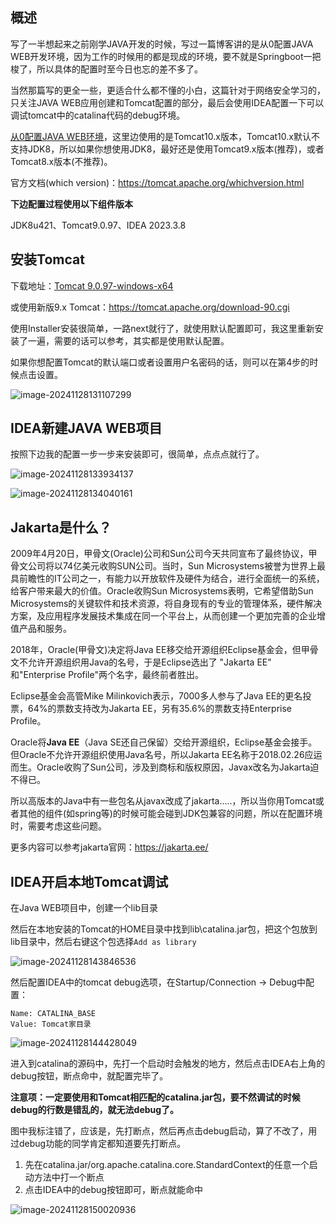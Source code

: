## 概述

写了一半想起来之前刚学JAVA开发的时候，写过一篇博客讲的是从0配置JAVA WEB开发环境，因为工作的时候用的都是现成的环境，要不就是Springboot一把梭了，所以具体的配置时至今日也忘的差不多了。

当然那篇写的更全一些，更适合什么都不懂的小白，这篇针对于网络安全学习的，只关注JAVA WEB应用创建和Tomcat配置的部分，最后会使用IDEA配置一下可以调试tomcat中的catalina代码的debug环境。

[从0配置JAVA WEB环境](https://www.cnblogs.com/erosion2020/p/14019395.html)，这里边使用的是Tomcat10.x版本，Tomcat10.x默认不支持JDK8，所以如果你想使用JDK8，最好还是使用Tomcat9.x版本(推荐)，或者Tomcat8.x版本(不推荐)。

官方文档(which version)：https://tomcat.apache.org/whichversion.html

**下边配置过程使用以下组件版本**

JDK8u421、Tomcat9.0.97、IDEA 2023.3.8

## 安装Tomcat

下载地址：[Tomcat 9.0.97-windows-x64](https://dlcdn.apache.org/tomcat/tomcat-9/v9.0.97/bin/apache-tomcat-9.0.97.exe)

或使用新版9.x Tomcat：https://tomcat.apache.org/download-90.cgi

使用Installer安装很简单，一路next就行了，就使用默认配置即可，我这里重新安装了一遍，需要的话可以参考，其实都是使用默认配置。

如果你想配置Tomcat的默认端口或者设置用户名密码的话，则可以在第4步的时候点击设置。

![image-20241128131107299](./main.assets/memory_shell1.png)

## IDEA新建JAVA WEB项目

按照下边我的配置一步一步来安装即可，很简单，点点点就行了。

![image-20241128133934137](./main.assets/memory_shell2.png)

![image-20241128134040161](./main.assets/memory_shell3.png)

## Jakarta是什么？

2009年4月20日，甲骨文(Oracle)公司和Sun公司今天共同宣布了最终协议，甲骨文公司将以74亿美元收购SUN公司。当时，Sun Microsystems被誉为世界上最具前瞻性的IT公司之一，有能力以开放软件及硬件为结合，进行全面统一的系统，给客户带来最大的价值。Oracle收购Sun Microsystems表明，它希望借助Sun Microsystems的关键软件和技术资源，将自身现有的专业的管理体系，硬件解决方案，及应用程序发展技术集成在同一个平台上，从而创建一个更加完善的企业增值产品和服务。

2018年，Oracle(甲骨文)决定将Java EE移交给开源组织Eclipse基金会，但甲骨文不允许开源组织用Java的名号，于是Eclipse选出了 "Jakarta EE" 和"Enterprise Profile"两个名字，最终前者胜出。

Eclipse基金会高管Mike Milinkovich表示，7000多人参与了Java EE的更名投票，64%的票数支持改为Jakarta EE，另有35.6%的票数支持Enterprise Profile。

Oracle将**Java EE**（Java SE还自己保留）交给开源组织，Eclipse基金会接手。但Oracle不允许开源组织使用Java名号，所以Jakarta EE名称于2018.02.26应运而生。Oracle收购了Sun公司，涉及到商标和版权原因，Javax改名为Jakarta迫不得已。

所以高版本的Java中有一些包名从javax改成了jakarta.....，所以当你用Tomcat或者其他的组件(如spring等)的时候可能会碰到JDK包兼容的问题，所以在配置环境时，需要考虑这些问题。

更多内容可以参考jakarta官网：https://jakarta.ee/

## IDEA开启本地Tomcat调试

在Java WEB项目中，创建一个lib目录

然后在本地安装的Tomcat的HOME目录中找到lib\catalina.jar包，把这个包放到lib目录中，然后右键这个包选择`Add as library`

![image-20241128143846536](./main.assets/memory_shell4.png)

然后配置IDEA中的tomcat debug选项，在Startup/Connection -> Debug中配置：

```
Name: CATALINA_BASE
Value: Tomcat家目录
```

![image-20241128144428049](./main.assets/memory_shell5.png)

进入到catalina的源码中，先打一个启动时会触发的地方，然后点击IDEA右上角的debug按钮，断点命中，就配置完毕了。

**注意项：一定要使用和Tomcat相匹配的catalina.jar包，要不然调试的时候debug的行数是错乱的，就无法debug了。**

图中我标注错了，应该是，先打断点，然后再点击debug启动，算了不改了，用过debug功能的同学肯定都知道要先打断点。

1. 先在catalina.jar/org.apache.catalina.core.StandardContext的任意一个启动方法中打一个断点
2. 点击IDEA中的debug按钮即可，断点就能命中

![image-20241128150020936](./main.assets/memory_shell6.png)

